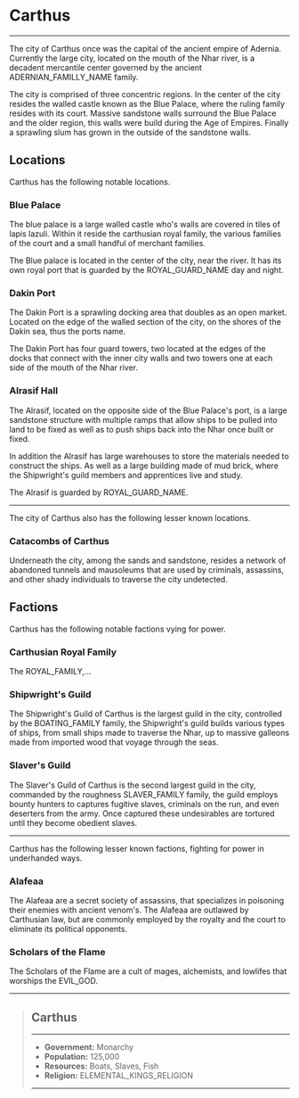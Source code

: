 # Carthus
___
The city of Carthus once was the capital of the ancient empire of Adernia. Currently the large city, located on the mouth of the Nhar river, is a decadent mercantile center governed by the ancient ADERNIAN_FAMILLY_NAME family.

The city is comprised of three concentric regions. In the center of the city resides the walled castle known as the Blue Palace, where the ruling family resides with its court. Massive sandstone walls surround the Blue Palace and the older region, this walls were build during the Age of Empires. Finally a sprawling slum has grown in the outside of the sandstone walls.

## Locations
Carthus has the following notable locations.

### Blue Palace
The blue palace is a large walled castle who's walls are covered in tiles of lapis lazuli. Within it reside the carthusian royal family, the various families of the court and a small handful of merchant families.

The Blue palace is located in the center of the city, near the river. It has its own royal port that is guarded by the ROYAL_GUARD_NAME day and night.

### Dakin Port
The Dakin Port is a sprawling docking area that doubles as an open market. Located on the edge of the walled section of the city, on the shores of the Dakin sea, thus the ports name.

The Dakin Port has four guard towers, two located at the edges of the docks that connect with the inner city walls and two towers one at each side of the mouth of the Nhar river.  


### Alrasif Hall
The Alrasif, located on the opposite side of the Blue Palace's port, is a large sandstone structure with multiple ramps that allow ships to be pulled into land to be fixed as well as to push ships back into the Nhar once built or fixed.

In addition the Alrasif has large warehouses to store the materials needed to construct the ships. As well as a large building made of mud brick, where the Shipwright's guild members and apprentices live and study.

The Alrasif is guarded by ROYAL_GUARD_NAME.


___
The city of Carthus also has the following lesser known locations.

### Catacombs of Carthus
Underneath the city, among the sands and sandstone, resides a network of abandoned tunnels and mausoleums that are used by criminals, assassins, and other shady individuals to traverse the city undetected. 



## Factions
Carthus has the following notable factions vying for power.

### Carthusian Royal Family
The ROYAL_FAMILY,...


### Shipwright's Guild
The Shipwright's Guild of Carthus is the largest guild in the city, controlled by the BOATING_FAMILY family, the Shipwright's guild builds various types of ships, from small ships made to traverse the Nhar, up to massive galleons made from imported wood that voyage through the seas.


### Slaver's Guild
The Slaver's Guild of Carthus is the second largest guild in the city, commanded by the roughness SLAVER_FAMILY family, the guild employs bounty hunters to captures fugitive slaves, criminals on the run, and even deserters from the army. Once captured these undesirables are tortured until they become obedient slaves.

___
Carthus has the following lesser known factions, fighting for power in underhanded ways.

### Alafeaa
The Alafeaa are a secret society of assassins, that specializes in poisoning their enemies with ancient venom's. The Alafeaa are outlawed by Carthusian law, but are commonly employed by the royalty and the court to eliminate its political opponents.


### Scholars of the Flame
The Scholars of the Flame are a cult of mages, alchemists, and lowlifes that worships the EVIL_GOD.

___
> ## Carthus
>___
>- **Government:** Monarchy
>- **Population:** 125,000
>- **Resources:**  Boats, Slaves, Fish
>- **Religion:**   ELEMENTAL_KINGS_RELIGION
>___
